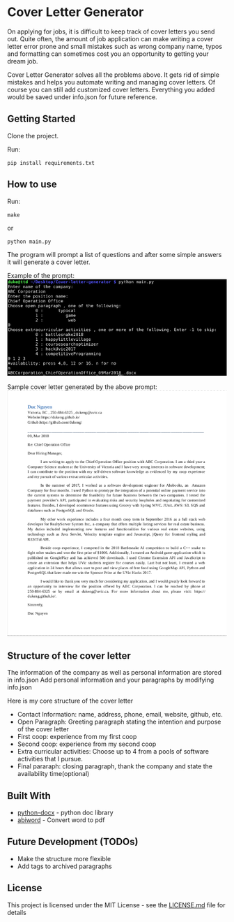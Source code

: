 
# Cover Letter Generator

On applying for jobs, it is difficult to keep track of cover letters you send out. Quite often, the amount of job application can make writing a cover letter error prone and small mistakes such as wrong company name, typos and formatting can sometimes cost you an opportunity to getting your dream job.


Cover Letter Generator solves all the problems above. It gets rid of simple mistakes and helps you automate writing and managing cover letters. Of course you can still add customized cover letters. Everything you added would be saved under info.json for future reference. 

## Getting Started

Clone the project.

Run:
```
pip install requirements.txt
```

## How to use

Run:
```
make
```
or 

```
python main.py
```

The program will prompt a list of questions and after some simple answers it will generate a cover letter.


Example of the prompt:
![myimage-alt-tag](img/example.png)

Sample cover letter generated by the above prompt:
![myimage-alt-tag](img/sample_cv.png)



## Structure of the cover letter

The information of the company as well as personal information are stored in info.json
Add personal information and your paragraphs by modifying info.json

Here is my core structure of the cover letter

* Contact Information: name, address, phone, email, website, github, etc.
* Open Paragraph: Greeting paragraph stating the intention and purpose of the cover letter
* First coop: experience from my first coop
* Second coop: experience from my second coop
* Extra curricular activities: Choose up to 4 from a pools of software activities that I pursue.
* Final pararaph: closing paragraph, thank the company and state the availability time(optional)


## Built With

* [python-docx](https://python-docx.readthedocs.io/en/latest/) - python doc library
* [abiword](https://www.abisource.com/) - Convert word to pdf

## Future Development (TODOs)

* Make the structure more flexible
* Add tags to archived paragraphs

## License

This project is licensed under the MIT License - see the [LICENSE.md](LICENSE.md) file for details
